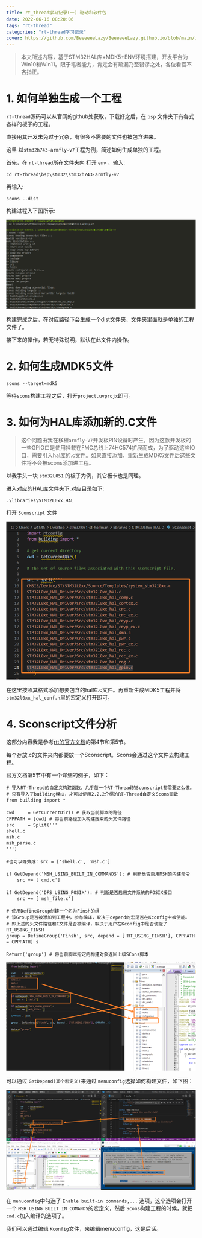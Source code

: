 ```yaml
---
title: rt_thread学习记录(一) 驱动和软件包
date: 2022-06-16 08:20:06
tags: "rt-thread"
categories: "rt-thread学习记录"
cover: https://github.com/BeeeeeeLazy/BeeeeeeLazy.github.io/blob/main/img/rt-thread.png
---
```


> 本文所述内容，基于STM32HAL库+MDK5+ENV环境搭建，开发平台为Win10和Win11。限于笔者能力，肯定会有疏漏乃至错谬之处，各位看官不吝指正。

# 1. 如何单独生成一个工程

`rt-thread`源码可以从官网的github处获取，下载好之后，在 `bsp` 文件夹下有各式各样的板子的工程。

直接用其开发未免过于冗杂，有很多不需要的文件也被包含进来。

这里 以`stm32h743-armfly-v7`工程为例，简述如何生成单独的工程。

首先，在 `rt-thread`所在文件夹内 打开 `env` ，输入:

```env
cd rt-thread\bsp\stm32\stm32h743-armfly-v7
```

再输入:

```env
scons --dist
```

构建过程入下图所示:

![image-20220616084513785](rt-thread-study_1-driver-and-package/image-20220616084513785.png)

构建完成之后，在对应路径下会生成一个dist文件夹，文件夹里面就是单独的工程文件了。

接下来的操作，若无特殊说明，默认在此文件内操作。



# 2. 如何生成MDK5文件

```env
scons --target=mdk5
```

等待`scons`构建工程之后，打开`project.uvprojx`即可。

# 3. 如何为HAL库添加新的.C文件

> 这个问题由我在移植`armfly-V7`开发板PIN设备时产生，因为这款开发板的一些GPIO口是使用挂载在FMC总线上74HC574扩展而成，为了驱动这些IO口，需要引入hal库的.c文件。如果直接添加，重新生成MDK5文件后这些文件将不会被scons添加进工程。

以我手头一块 `stm32L051` 的板子为例，其它板卡也是同理。

进入对应的HAL库文件夹下,对应目录如下:

```dir
.\libraries\STM32L0xx_HAL
```

打开 `Sconscript` 文件

![image-20220616090548808](rt-thread-study_1-driver-and-package/image-20220616090548808.png)

在这里按照其格式添加想要包含的hal库.c文件。再重新生成MDK5工程并将`stm32l0xx_hal_conf.h`里的宏定义打开即可。

# 4. Sconscript文件分析

这部分内容我是参考[rtt的官方文档](https://www.rt-thread.org/document/site/#/development-tools/build-config-system/SCons)的第4节和第5节。

每个存放.c的文件夹内都要放一个Sconscript。Scons会通过这个文件去构建工程。

官方文档第5节中有一个详细的例子，如下：

```sconscript
# 导入RT-Thread的自定义构建函数，几乎每一个RT-Thread的Sconscript都需要这么做。
# 只有导入了building模块，才可以使用2.2.2介绍的RT-Thread自定义Scons函数
from building import * 

cwd     = GetCurrentDir() # 获取当前脚本的路径
CPPPATH = [cwd] # 将当前路径加入构建搜索的头文件路径
src     = Split('''
shell.c
msh.c
msh_parse.c
''')

#也可以等效成：src = ['shell.c', 'msh.c']

if GetDepend('MSH_USING_BUILT_IN_COMMANDS'): # 判断是否启用MSH的内建命令
    src += ['cmd.c']

if GetDepend('DFS_USING_POSIX'): # 判断是否启用文件系统的POSIX接口
    src += ['msh_file.c']

# 使用DefineGroup创建一个名为Finsh的组
# 该Group是否被添加到工程中，参与编译，取决于depend的宏是否在Kconfig中被使能。
# 即上述的头文件路径和C文件是否被编译，取决于用户在Kconfig中是否使能了RT_USING_FINSH
group = DefineGroup('Finsh', src, depend = ['RT_USING_FINSH'], CPPPATH = CPPPATH) s

Return('group') # 将当前脚本指定的构建对象返回上级SCons脚本

```

![image-20220616152349191](rt-thread-study_1-driver-and-package/image-20220616152349191.png)

可以通过 `GetDepend(某个宏定义)`来通过 `menuconfig`选择如何构建文件，如下图：

![image-20220616154251526](rt-thread-study_1-driver-and-package/image-20220616154251526.png)

在 `menuconfig`中勾选了 `Enable built-in commands,...` 选项，这个选项会打开一个 `MSH_USING_BUILT_IN_COMANDS`的宏定义，然后 `Scons`构建工程的时候，就把`cmd.c`加入编译的选项了。

我们可以通过编辑 `Kconfig`文件，来编辑menuconfig，这是后话。
